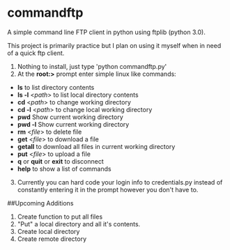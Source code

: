 # commandftp
A simple command line FTP client in python using ftplib (python 3.0).

This project is primarily practice but I plan on using it myself when in need of a quick ftp client. 

1. Nothing to install, just type 'python commandftp.py'
2. At the **root:>** prompt enter simple linux like commands: 

  - **ls** to list directory contents
  - **ls -l** <*path*> to list local directory contents
  - **cd** <*path*> to change working directory
  - **cd -l** <*path*> to change local working directory
  - **pwd** Show current working directory
  - **pwd -l** Show current working directory
  - **rm** <*file*> to delete file
  - **get** <*file*> to download a file
  - **getall** to download all files in current working directory
  - **put** <*file*> to upload a file
  - **q** or **quit** or **exit** to disconnect
  - **help** to show a list of commands

3. Currently you can hard code your login info to credentials.py instead of constantly entering it in the prompt however you don't have to.

##Upcoming Additions

1. Create function to put all files
2. "Put" a local directory and all it's contents.
3. Create local directory
4. Create remote directory

